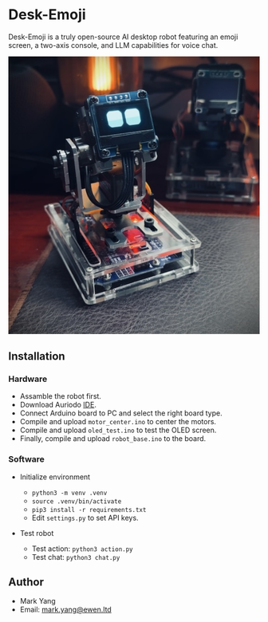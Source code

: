 # Desk-Emoji

Desk-Emoji is a truly open-source AI desktop robot featuring an emoji screen, a two-axis console, and LLM capabilities for voice chat.

![](photo.jpg "photo")

## Installation

### Hardware

* Assamble the robot first.
* Download Auriodo [IDE](https://www.arduino.cc/en/software/).
* Connect Arduino board to PC and select the right board type.
* Compile and upload `motor_center.ino` to center the motors.
* Compile and upload `oled_test.ino` to test the OLED screen.
* Finally, compile and upload `robot_base.ino` to the board.

### Software

* Initialize environment

  * `python3 -m venv .venv`
  * `source .venv/bin/activate`
  * `pip3 install -r requirements.txt`
  * Edit `settings.py` to set API keys.
* Test robot

  * Test action: `python3 action.py`
  * Test chat:  `python3 chat.py`

## Author

* Mark Yang
* Email: mark.yang@ewen.ltd
